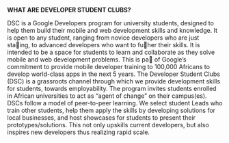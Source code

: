 **WHAT ARE DEVELOPER STUDENT CLUBS?**
<p>DSC is a Google Developers program for university students, designed to help them build their mobile
and web development skills and knowledge. It is open to any student, ranging from novice developers
who are just sta􀄟ing, to advanced developers who want to fu􀄟her their skills. It is intended to be a space
for students to learn and collaborate as they solve mobile and web development problems.
This is pa􀄟 of Google’s commitment to provide mobile developer training to 100,000 Africans to
develop world-class apps in the next 5 years. The Developer Student Clubs (DSC) is a grassroots channel
through which we provide development skills for students, towards employability. The program invites
students enrolled in African universities to act as “agent of change” on their campus(es).
DSCs follow a model of peer-to-peer learning. We select student Leads who train other students, help
them apply the skills by developing solutions for local businesses, and host showcases for students to
present their prototypes/solutions. This not only upskills current developers, but also inspires new
developers thus realizing rapid scale.<p/>
